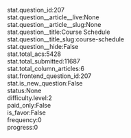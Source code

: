 stat.question_id:207  
stat.question__article__live:None  
stat.question__article__slug:None  
stat.question__title:Course Schedule  
stat.question__title_slug:course-schedule  
stat.question__hide:False  
stat.total_acs:5428  
stat.total_submitted:11687  
stat.total_column_articles:6  
stat.frontend_question_id:207  
stat.is_new_question:False  
status:None  
difficulty.level:2  
paid_only:False  
is_favor:False  
frequency:0  
progress:0  
